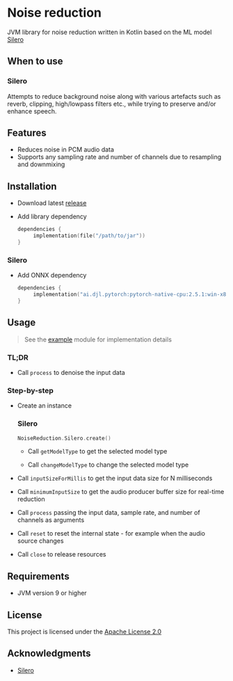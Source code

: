 # Noise reduction

JVM library for noise reduction written in Kotlin based on the ML
model [Silero](https://github.com/snakers4/silero-models)

## When to use

### Silero

Attempts to reduce background noise along with various artefacts such as reverb, clipping, high/lowpass filters etc.,
while trying to preserve and/or enhance speech.

## Features

- Reduces noise in PCM audio data
- Supports any sampling rate and number of channels due to resampling and downmixing

## Installation

- Download latest [release](https://github.com/numq/noise-reduction/releases)

- Add library dependency
   ```kotlin
   dependencies {
        implementation(file("/path/to/jar"))
   }
   ```

### Silero

- Add ONNX dependency
   ```kotlin
   dependencies {
        implementation("ai.djl.pytorch:pytorch-native-cpu:2.5.1:win-x86_64")
   }
   ```

## Usage

> See the [example](example) module for implementation details

### TL;DR

- Call `process` to denoise the input data

### Step-by-step

- Create an instance

  ### Silero

  ```kotlin
  NoiseReduction.Silero.create()
  ```

    - Call `getModelType` to get the selected model type

    - Call `changeModelType` to change the selected model type


- Call `inputSizeForMillis` to get the input data size for N milliseconds


- Call `minimumInputSize` to get the audio producer buffer size for real-time reduction


- Call `process` passing the input data, sample rate, and number of channels as arguments


- Call `reset` to reset the internal state - for example when the audio source changes


- Call `close` to release resources

## Requirements

- JVM version 9 or higher

## License

This project is licensed under the [Apache License 2.0](LICENSE)

## Acknowledgments

- [Silero](https://github.com/snakers4/silero-models)

